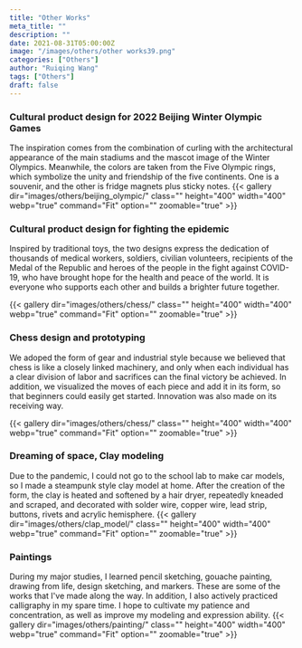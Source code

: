```yaml
---
title: "Other Works"
meta_title: ""
description: ""
date: 2021-08-31T05:00:00Z
image: "/images/others/other works39.png"
categories: ["Others"]
author: "Ruiqing Wang"
tags: ["Others"]
draft: false
---
```


### Cultural product design for 2022 Beijing Winter Olympic Games
The inspiration comes from the combination of curling with the architectural appearance of the main stadiums and the mascot image of the Winter Olympics. Meanwhile, the colors are taken from the Five Olympic rings, which symbolize the unity and friendship of the five continents. One is a souvenir, and the other is fridge magnets plus sticky notes.
{{< gallery dir="images/others/beijing_olympic/" class="" height="400" width="400" webp="true" command="Fit" option="" zoomable="true" >}}

### Cultural product design for fighting the epidemic
Inspired by traditional toys, the two designs express the dedication of thousands of medical workers, soldiers, civilian volunteers, recipients of the Medal of the Republic and heroes of the people in the fight against COVID-19, who have brought hope for the health and peace of the world. It is everyone who supports each other and builds a brighter future together.

{{< gallery dir="images/others/chess/" class="" height="400" width="400" webp="true" command="Fit" option="" zoomable="true" >}}

### Chess design and prototyping
We adoped the form of gear and industrial style because we believed that chess is like a closely linked machinery, and only when each individual has a clear division of labor and sacrifices can the final victory be achieved. In addition, we visualized the moves of each piece and add it in its form, so that beginners could easily get started. Innovation was also made on its receiving way.

{{< gallery dir="images/others/chess/" class="" height="400" width="400" webp="true" command="Fit" option="" zoomable="true" >}}

### Dreaming of space, Clay modeling
Due to the pandemic, I could not go to the school lab to make car models, so I made a steampunk style clay model at home. After the creation of the form, the clay is heated and softened by a hair dryer, repeatedly kneaded and scraped, and decorated with solder wire, copper wire, lead strip, buttons, rivets and acrylic hemisphere.
{{< gallery dir="images/others/clap_model/" class="" height="400" width="400" webp="true" command="Fit" option="" zoomable="true" >}}

### Paintings
During my major studies, I learned pencil sketching, gouache painting, drawing from life, design sketching, and markers. These are some of the works that I've made along the way. In addition, I also actively practiced calligraphy in my spare time. I hope to cultivate my patience and concentration, as well as improve my modeling and expression ability.
{{< gallery dir="images/others/painting/" class="" height="400" width="400" webp="true" command="Fit" option="" zoomable="true" >}}